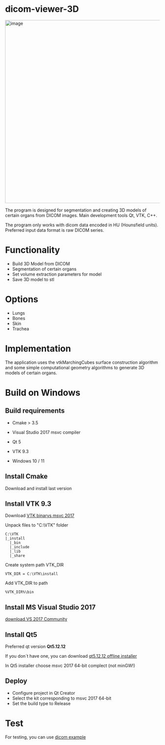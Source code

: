 # dicom-viewer-3D

<img width="795" height="594" alt="image" src="https://github.com/user-attachments/assets/6575e790-7680-48cd-a627-8c1daa34579e" />


The program is designed for segmentation and creating 3D models of certain organs from DICOM images.
Main development tools Qt, VTK, C++.

The program only works with dicom data encoded in HU (Hounsfield units). Preferred input data format is raw DICOM series.
# Functionality
- Build 3D Model from DICOM
- Segmentation of certain organs
- Set volume extraction parameters for model
- Save 3D model to stl
# Options
- Lungs
- Bones
- Skin
- Trachea
# Implementation
The application uses the vtkMarchingCubes surface construction algorithm
and some simple computational geometry algorithms to generate 3D models of certain organs.
# Build on Windows
<h2>Build requirements</h2>

- Cmake > 3.5

- Visual Studio 2017 msvc compiler

- Qt 5
  
- VTK 9.3
  
- Windows 10 / 11
  

<h2>Install Cmake</h2>

Download and install last version


<h2>Install VTK 9.3</h2>

Download [VTK binarys msvc 2017](https://drive.google.com/file/d/14xWSCmUyoiDUJTjGzdh0Buf1E0NwSy7R/view?usp=sharing)

Unpack files to "C:\VTK" folder
```
C:\VTK
|_install
  |_bin
  |_include
  |_lib
  |_share
```
Create system path VTK_DIR
```
VTK_DIR = C:\VTK\install
```
Add VTK_DIR to path
```
%VTK_DIR%\bin
```

<h2>Install MS Visual Studio 2017</h2>

[download VS 2017 Community](https://aka.ms/vs/15/release/vs_community.exe)

<h2>Install Qt5</h2>

Preferred qt version **Qt5.12.12**

If you don`t have one, you can download [qt5.12.12 offline installer](https://download.qt.io/archive/qt/5.12/5.12.12/)

In Qt5 installer choose msvc 2017 64-bit complect (not minGW!)

<h2>Deploy</h2>

- Configure project in Qt Creator
- Select the kit corresponding to msvc 2017 64-bit
- Set the build type to Release
  
# Test
For testing, you can use [dicom example](https://github.com/ft-290008buchok/3d-dicom-viewer/tree/main/dicom-example)

